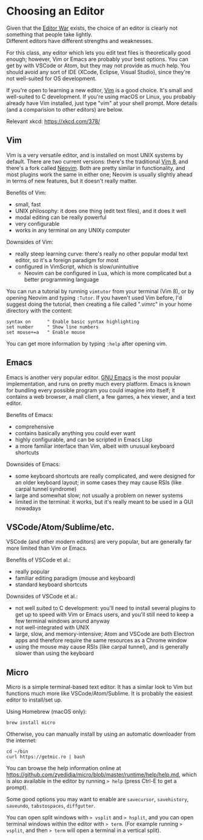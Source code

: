# Choosing an Editor

Given that the [Editor War](https://en.wikipedia.org/wiki/Editor_war) exists, 
the choice of an editor is clearly not something that people take lightly.  
Different editors have different strengths and weaknesses.

For this class, any editor which lets you edit text files is theoretically good 
enough; however, Vim or Emacs are probably your best options.  You can get by 
with VSCode or Atom, but they may not provide as much help.  You should avoid 
any sort of IDE (XCode, Eclipse, Visual Studio), since they're not well-suited 
for OS development.

If you're open to learning a new editor, [Vim](https://www.vim.org/) is a good 
choice.  It's small and well-suited to C development.  If you're using macOS or 
Linux, you probably already have Vim installed, just type "vim" at your shell 
prompt.  More details (and a comparision to other editors) are below.

Relevant xkcd: https://xkcd.com/378/

## Vim

Vim is a very versatile editor, and is installed on most UNIX systems by 
default.  There are two current versions: there's the traditional [Vim 
8](https://www.vim.org/), and there's a fork called 
[Neovim](https://neovim.io/).  Both are pretty similar in functionality, and 
most plugins work the same in either one; Neovim is usually slightly ahead in 
terms of new features, but it doesn't really matter.

Benefits of Vim:
* small, fast
* UNIX philosophy: it does one thing (edit text files), and it does it well
* modal editing can be really powerful
* very configurable
* works in any terminal on any UNIXy computer

Downsides of Vim:
* really steep learning curve: there's really no other popular modal text 
  editor, so it's a foreign paradigm for most
* configured in VimScript, which is slow/unintuitive
    - Neovim can be configured in Lua, which is more complicated but a better 
      programming language

You can run a tutorial by running `vimtutor` from your terminal (Vim 8), or by 
opening Neovim and typing `:Tutor`.  If you haven't used Vim before, I'd 
suggest doing the tutorial, then creating a file called ".vimrc" in your home 
directory with the content:

```vim
syntax on      " Enable basic syntax highlighting
set number     " Show line numbers
set mouse+=a   " Enable mouse
```

You can get more information by typing `:help` after opening vim.

## Emacs

Emacs is another very popular editor.  [GNU 
Emacs](https://www.gnu.org/software/emacs/) is the most popular implementation, 
and runs on pretty much every platform.  Emacs is known for bundling every 
possible program you could imagine into itself; it contains a web browser, a 
mail client, a few games, a hex viewer, and a text editor.

Benefits of Emacs:
* comprehensive
* contains basically anything you could ever want
* highly configurable, and can be scripted in Emacs Lisp
* a more familiar interface than Vim, albeit with unusual keyboard shortcuts

Downsides of Emacs:
* some keyboard shortcuts are really complicated, and were designed for an 
  older keyboard layout; in some cases they may cause RSIs (like carpal tunnel syndrome)
* large and somewhat slow; not usually a problem on newer systems
* limited in the terminal: it works, but it's really meant to be used in a GUI 
  nowadays

## VSCode/Atom/Sublime/etc.

VSCode (and other modern editors) are very popular, but are generally far more 
limited than Vim or Emacs.

Benefits of VSCode et al.:
* really popular
* familiar editing paradigm (mouse and keyboard)
* standard keyboard shortcuts

Downsides of VSCode et al.:
* not well suited to C development: you'll need to install several plugins to 
  get up to speed with Vim or Emacs users, and you'll still need to keep a few 
  terminal windows around anyway
* not well-integrated with UNIX
* large, slow, and memory-intensive; Atom and VSCode are both Electron apps and 
  therefore require the same resources as a Chrome window
* using the mouse may cause RSIs (like carpal tunnel), and is generally slower 
  than using the keyboard

## Micro

Micro is a simple terminal-based text editor. It has a similar look to Vim but functions
much more like VSCode/Atom/Sublime. It is probably the easiest editor to install/set up.

Using Homebrew (macOS only):

```
brew install micro
```

Otherwise, you can manually install by using an automatic downloader from the internet:

```
cd ~/bin
curl https://getmic.ro | bash
```

You can browse the help information online at
https://github.com/zyedidia/micro/blob/master/runtime/help/help.md, which is
also available in the editor by running `> help` (press Ctrl-E to get a
prompt).

Some good options you may want to enable are `savecursor`, `savehistory`,
`saveundo`, `tabstospaces`, `diffgutter`.

You can open split windows with `> vsplit` and `> hsplit`, and you can open
terminal windows within the editor with `> term`. (For example running `>
vsplit`, and then `> term` will open a terminal in a vertical split).
